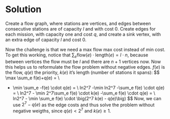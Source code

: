 # Solution

Create a flow graph, where stations are vertices, and edges between consecutive stations are of capacity $l$ and with cost 0. Create edges for each mission, with capacity one and cost $q$, and create a sink vertex, with an extra edge of capacity $l$ and cost 0.

Now the challenge is that we need a max flow max cost instead of min cost. To get this working, notice that $\sum_e \text{flow} (e) \cdot \text{length}(e) = l \cdot n$, because between vertices the flow must be $l$ and there are $n+1$ vertices now. Now this helps us to reformulate the flow problem without negative edges. $f(e)$ is the flow, $q(e)$ the priority, $k(e)$ it’s length (number of stations it spans):
$$
\max \sum_e f(e)+q(e) = \\
- \min \sum_e -f(e) \cdot q(e) = \\
ln2^7 -\min ln2^7 -\sum_e f(e) \cdot q(e) = \\
ln2^7 - \min 2^7\sum_e f(e) \cdot k(e) -\sum_e f(e) \cdot q(e) = \\
ln2^7 - \min \sum_e f(e) \cdot \big(2^7 k(e) - q(e)\big)
$$
Now, we can use $2^7 - q(e)$ as the edge costs and thus solve the problem without negative weigths, since $q(e) < 2^7$ and $k(e) \geq 1$.